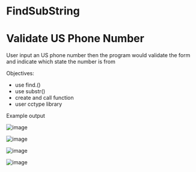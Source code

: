 # FindSubString
# Validate US Phone Number

User input an US phone number then the program would validate the form and indicate which state the number is from


Objectives:
- use find.()
- use substr()
- create and call function
- user cctype library

Example output


![image](https://user-images.githubusercontent.com/97081479/184516801-cddf2d86-3530-4eed-b4b2-f2d7ec4de83f.png)

![image](https://user-images.githubusercontent.com/97081479/184516813-d6f98716-b934-4edf-9043-a4b68a3bc4c4.png)

![image](https://user-images.githubusercontent.com/97081479/184516820-15b12b3c-ff1f-4042-baed-2568af1c3272.png)

![image](https://user-images.githubusercontent.com/97081479/184516827-3135bafc-9dce-48a7-8268-120e02bddb58.png)
